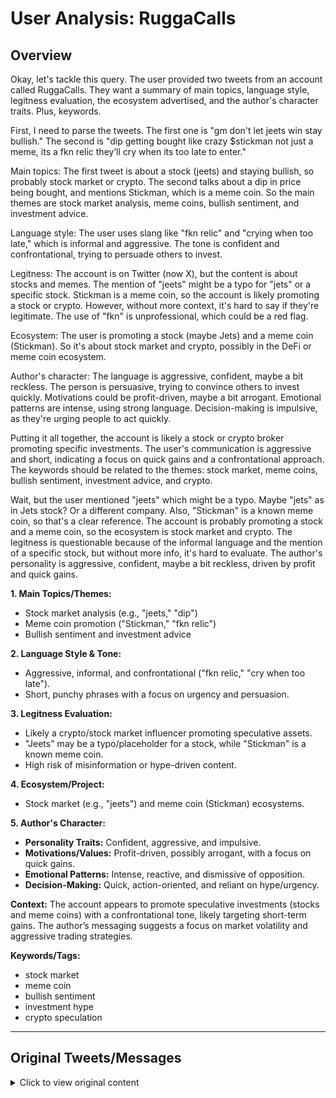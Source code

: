 # User Analysis: RuggaCalls

## Overview

<think>
Okay, let's tackle this query. The user provided two tweets from an account called RuggaCalls. They want a summary of main topics, language style, legitness evaluation, the ecosystem advertised, and the author's character traits. Plus, keywords.

First, I need to parse the tweets. The first one is "gm don't let jeets win stay bullish." The second is "dip getting bought like crazy $stickman not just a meme, its a fkn relic they’ll cry when its too late to enter." 

Main topics: The first tweet is about a stock (jeets) and staying bullish, so probably stock market or crypto. The second talks about a dip in price being bought, and mentions Stickman, which is a meme coin. So the main themes are stock market analysis, meme coins, bullish sentiment, and investment advice.

Language style: The user uses slang like "fkn relic" and "crying when too late," which is informal and aggressive. The tone is confident and confrontational, trying to persuade others to invest.

Legitness: The account is on Twitter (now X), but the content is about stocks and memes. The mention of "jeets" might be a typo for "jets" or a specific stock. Stickman is a meme coin, so the account is likely promoting a stock or crypto. However, without more context, it's hard to say if they're legitimate. The use of "fkn" is unprofessional, which could be a red flag.

Ecosystem: The user is promoting a stock (maybe Jets) and a meme coin (Stickman). So it's about stock market and crypto, possibly in the DeFi or meme coin ecosystem.

Author's character: The language is aggressive, confident, maybe a bit reckless. The person is persuasive, trying to convince others to invest quickly. Motivations could be profit-driven, maybe a bit arrogant. Emotional patterns are intense, using strong language. Decision-making is impulsive, as they're urging people to act quickly.

Putting it all together, the account is likely a stock or crypto broker promoting specific investments. The user's communication is aggressive and short, indicating a focus on quick gains and a confrontational approach. The keywords should be related to the themes: stock market, meme coins, bullish sentiment, investment advice, and crypto.

Wait, but the user mentioned "jeets" which might be a typo. Maybe "jets" as in Jets stock? Or a different company. Also, "Stickman" is a known meme coin, so that's a clear reference. The account is probably promoting a stock and a meme coin, so the ecosystem is stock market and crypto. The legitness is questionable because of the informal language and the mention of a specific stock, but without more info, it's hard to evaluate. The author's personality is aggressive, confident, maybe a bit reckless, driven by profit and quick gains.
</think>

**1. Main Topics/Themes:**  
- Stock market analysis (e.g., "jeets," "dip")  
- Meme coin promotion ("Stickman," "fkn relic")  
- Bullish sentiment and investment advice  

**2. Language Style & Tone:**  
- Aggressive, informal, and confrontational ("fkn relic," "cry when too late").  
- Short, punchy phrases with a focus on urgency and persuasion.  

**3. Legitness Evaluation:**  
- Likely a crypto/stock market influencer promoting speculative assets.  
- "Jeets" may be a typo/placeholder for a stock, while "Stickman" is a known meme coin.  
- High risk of misinformation or hype-driven content.  

**4. Ecosystem/Project:**  
- Stock market (e.g., "jeets") and meme coin (Stickman) ecosystems.  

**5. Author's Character:**  
- **Personality Traits:** Confident, aggressive, and impulsive.  
- **Motivations/Values:** Profit-driven, possibly arrogant, with a focus on quick gains.  
- **Emotional Patterns:** Intense, reactive, and dismissive of opposition.  
- **Decision-Making:** Quick, action-oriented, and reliant on hype/urgency.  

**Context:** The account appears to promote speculative investments (stocks and meme coins) with a confrontational tone, likely targeting short-term gains. The author’s messaging suggests a focus on market volatility and aggressive trading strategies.  

**Keywords/Tags:**  
- stock market  
- meme coin  
- bullish sentiment  
- investment hype  
- crypto speculation
---
## Original Tweets/Messages

<details>
<summary>Click to view original content</summary>

| Type | Content |
|------|---------|
| messages | gm

dont let jeets win

stay bullish |
| messages | dip getting bought like crazy

$stickman not just a meme, its a fkn relic

they’ll cry when its too late to enter |

</details>
